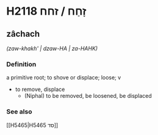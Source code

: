 # H2118 זָחַח / זחח

## zâchach

_(zaw-khakh' | dzaw-HA | za-HAHK)_

### Definition

a primitive root; to shove or displace; loose; v

- to remove, displace
  - (Niphal) to be removed, be loosened, be displaced

### See also

[[H5465|H5465 סד]]
